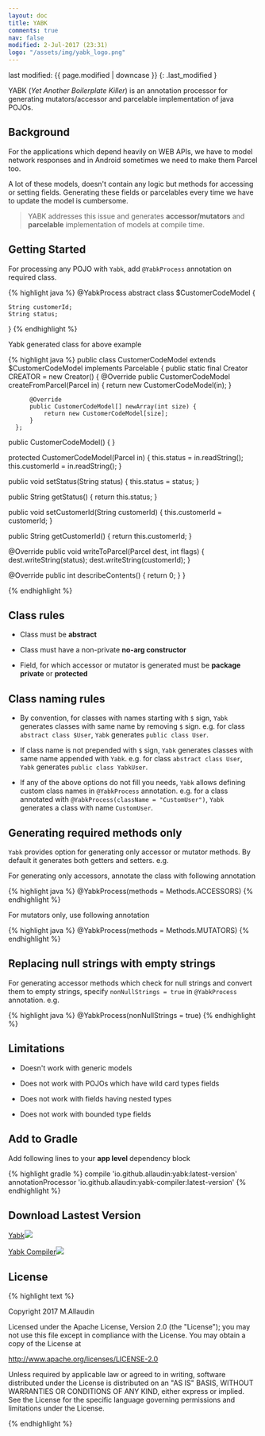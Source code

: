 ```yaml
---
layout: doc
title: YABK
comments: true
nav: false
modified: 2-Jul-2017 (23:31)
logo: "/assets/img/yabk_logo.png"
---
```


last modified: {{ page.modified | downcase }} 
{: .last_modified }


YABK (*Yet Another Boilerplate Killer*) is an annotation processor for generating mutators/accessor and parcelable implementation of java POJOs. 

## Background

For the applications which depend heavily on WEB APIs, we have to model network responses and in Android sometimes we need to make them 
Parcel too. 

A lot of these models, doesn't contain any logic but methods for accessing or setting fields. Generating these fields or parcelables every time we have to update the model is cumbersome. 

> YABK addresses this issue and generates **accessor/mutators** and **parcelable** implementation of models at compile time.

## Getting Started

For processing any POJO with `Yabk`, add `@YabkProcess` annotation on required class.

{% highlight java %}
@YabkProcess
abstract class $CustomerCodeModel {

    String customerId;
    String status;

}
{% endhighlight %}

Yabk generated class for above example

{% highlight java %}
public class CustomerCodeModel extends $CustomerCodeModel implements Parcelable {
  public static final Creator<CustomerCodeModel> CREATOR = new Creator<CustomerCodeModel>() {
          @Override
          public CustomerCodeModel createFromParcel(Parcel in) {
              return new CustomerCodeModel(in);
          }

          @Override
          public CustomerCodeModel[] newArray(int size) {
              return new CustomerCodeModel[size];
          }
      };

  public CustomerCodeModel() {
  }

  protected CustomerCodeModel(Parcel in) {
    this.status = in.readString();
    this.customerId = in.readString();
  }

  public void setStatus(String status) {
    this.status = status;
  }

  public String getStatus() {
    return this.status;
  }

  public void setCustomerId(String customerId) {
    this.customerId = customerId;
  }

  public String getCustomerId() {
    return this.customerId;
  }

  @Override
  public void writeToParcel(Parcel dest, int flags) {
    dest.writeString(status);
    dest.writeString(customerId);
  }

  @Override
  public int describeContents() {
    return 0;
  }
}

{% endhighlight %}

## Class rules

- Class must be **abstract**

- Class must have a non-private **no-arg constructor**

- Field, for which accessor or mutator is generated must be **package private** or **protected**


## Class naming rules

- By convention, for classes with names starting with `$` sign, `Yabk` generates classes with same name by removing `$` sign. e.g.
for class `abstract class $User`, `Yabk` generates `public class User`.

- If class name is not prepended with `$` sign, `Yabk` generates classes with same name appended with `Yabk`. e.g.
for class `abstract class User`, `Yabk` generates `public class YabkUser`.

- If any of the above options do not fill you needs, `Yabk` allows defining custom class names in `@YabkProcess` annotation. e.g.
for a class annotated with `@YabkProcess(className = "CustomUser")`, `Yabk` generates a class with name `CustomUser`.

## Generating required methods only

`Yabk` provides option for generating only accessor or mutator methods. By default it generates both getters and setters. e.g.

For generating only accessors, annotate the class with following annotation

{% highlight java %}
@YabkProcess(methods = Methods.ACCESSORS)
{% endhighlight %}

For mutators only, use following annotation

{% highlight java %}
@YabkProcess(methods = Methods.MUTATORS)
{% endhighlight %}

## Replacing null strings with empty strings

For generating accessor methods which check for null strings and convert them to empty strings, specify `nonNullStrings = true` in `@YabkProcess` annotation. e.g. 

{% highlight java %}
@YabkProcess(nonNullStrings = true)
{% endhighlight %}

## Limitations

- Doesn't work with generic models

- Does not work with POJOs which have wild card types fields

- Does not work with fields having nested types

- Does not work with bounded type fields

## Add to Gradle

Add following lines to your **app level** dependency block

{% highlight gradle %}
compile  'io.github.allaudin:yabk:latest-version'
annotationProcessor  'io.github.allaudin:yabk-compiler:latest-version'
{% endhighlight %}

## Download Lastest Version

<a href='https://bintray.com/mallaudin/android/yabk/_latestVersion'>Yabk<img src='https://api.bintray.com/packages/mallaudin/android/yabk/images/download.svg' id="download"></a>

<a href='https://bintray.com/mallaudin/android/yabk-compiler/_latestVersion'>Yabk Compiler<img src='https://api.bintray.com/packages/mallaudin/android/yabk-compiler/images/download.svg' id="download"></a>

## License

{% highlight text %}

Copyright 2017 M.Allaudin

Licensed under the Apache License, Version 2.0 (the "License");
you may not use this file except in compliance with the License.
You may obtain a copy of the License at

   http://www.apache.org/licenses/LICENSE-2.0

Unless required by applicable law or agreed to in writing, software
distributed under the License is distributed on an "AS IS" BASIS,
WITHOUT WARRANTIES OR CONDITIONS OF ANY KIND, either express or implied.
See the License for the specific language governing permissions and
limitations under the License.

{% endhighlight %}
